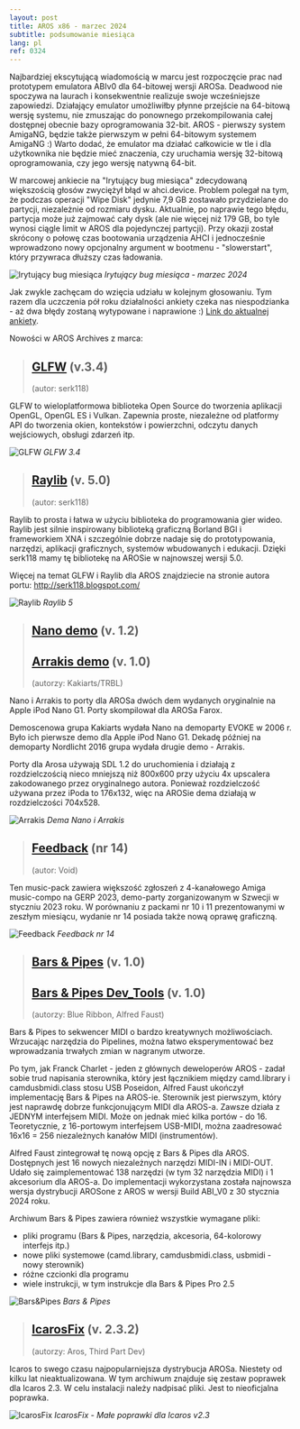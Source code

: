 ```yaml
---
layout: post
title: AROS x86 - marzec 2024
subtitle: podsumowanie miesiąca
lang: pl
ref: 0324
---
```


Najbardziej ekscytującą wiadomością w marcu jest rozpoczęcie prac nad prototypem emulatora ABIv0 dla 64-bitowej wersji AROSa. Deadwood nie spoczywa na laurach i konsekwentnie realizuje swoje wcześniejsze zapowiedzi. Działający emulator umożliwiłby płynne przejście na 64-bitową wersję systemu, nie zmuszając do ponownego przekompilowania całej dostępnej obecnie bazy oprogramowania 32-bit. AROS - pierwszy system AmigaNG, będzie także pierwszym w pełni 64-bitowym systemem AmigaNG :) Warto dodać, że emulator ma działać całkowicie w tle i dla użytkownika nie będzie mieć znaczenia, czy uruchamia wersję 32-bitową oprogramowania, czy jego wersję natywną 64-bit. 

W marcowej ankiecie na "Irytujący bug miesiąca" zdecydowaną większością głosów zwyciężył błąd w ahci.device. Problem polegał na tym, że podczas operacji "Wipe Disk" jedynie 7,9 GB zostawało przydzielane do partycji, niezależnie od rozmiaru dysku. Aktualnie, po naprawie tego błędu, partycja może już zajmować cały dysk (ale nie więcej niż 179 GB, bo tyle wynosi ciągle limit w AROS dla pojedynczej partycji). Przy okazji został skrócony o połowę czas bootowania urządzenia AHCI i jednocześnie wprowadzono nowy opcjonalny argument w bootmenu - "slowerstart", który przywraca dłuższy czas ładowania.  

![Irytujący bug miesiąca](/assets/img/ibotm0324.jpg)
*Irytujący bug miesiąca - marzec 2024*

Jak zwykle zachęcam do wzięcia udziału w kolejnym głosowaniu. Tym razem dla uczczenia pół roku działalności ankiety czeka nas niespodzianka - aż dwa błędy zostaną wytypowane i naprawione :) [Link do aktualnej ankiety](https://www.arosworld.org/infusions/forum/viewthread.php?thread_id=1228&pid=4744). 

Nowości w AROS Archives z marca:

> ## [GLFW](http://archives.aros-exec.org/?function=showfile&file=development/library/glfw3_4.i386-aros.zip) (v.3.4)
> (autor: serk118)

GLFW to wieloplatformowa biblioteka Open Source do tworzenia aplikacji OpenGL, OpenGL ES i Vulkan. Zapewnia proste, niezależne od platformy API do tworzenia okien, kontekstów i powierzchni, odczytu danych wejściowych, obsługi zdarzeń itp.

![GLFW](/assets/img/glfw34.jpg)
*GLFW 3.4*

> ## [Raylib](http://archives.aros-exec.org/?function=showfile&file=development/library/raylib5.i386-aros.zip) (v. 5.0)
> (autor: serk118)

Raylib to prosta i łatwa w użyciu biblioteka do programowania gier wideo. Raylib jest silnie inspirowany biblioteką graficzną Borland BGI i frameworkiem XNA i szczególnie dobrze nadaje się do prototypowania, narzędzi, aplikacji graficznych, systemów wbudowanych i edukacji. Dzięki serk118 mamy tę bibliotekę na AROSie w najnowszej wersji 5.0.

Więcej na temat GLFW i Raylib dla AROS znajdziecie na stronie autora portu:
http://serk118.blogspot.com/

![Raylib](/assets/img/raylib5.png)
*Raylib 5*

> ## [Nano demo](http://archives.aros-exec.org/?function=showfile&file=demo/scene/nano.i386-aros.zip) (v. 1.2)
> ## [Arrakis demo](http://archives.aros-exec.org/?function=showfile&file=demo/scene/arrakis.i386-aros.zip) (v. 1.0)
> (autorzy: Kakiarts/TRBL)

Nano i Arrakis to porty dla AROSa dwóch dem wydanych oryginalnie na Apple iPod Nano G1. Porty skompilował dla AROSa Farox.

Demoscenowa grupa Kakiarts wydała Nano na demoparty EVOKE w 2006 r. Było ich pierwsze demo dla Apple iPod Nano G1. Dekadę później na demoparty Nordlicht 2016 grupa wydała drugie demo - Arrakis.

Porty dla Arosa używają SDL 1.2 do uruchomienia i działają z rozdzielczością nieco mniejszą niż 800x600 przy użyciu 4x upscalera zakodowanego przez oryginalnego autora. Ponieważ rozdzielczość używana przez iPoda to 176x132, więc na AROSie dema działają w rozdzielczości 704x528.

![Arrakis](/assets/img/arrakis.png)
*Dema Nano i Arrakis*

> ## [Feedback](http://archives.aros-exec.org/?function=showfile&file=demo/music/void-fb14-aros.i386-aros.zip) (nr 14)
> (autor: Void)

Ten music-pack zawiera większość zgłoszeń z 4-kanałowego Amiga music-compo na GERP 2023, demo-party zorganizowanym w Szwecji w styczniu 2023 roku. W porównaniu z packami nr 10 i 11 prezentowanymi w zeszłym miesiącu, wydanie nr 14 posiada także nową oprawę graficzną.

![Feedback](/assets/img/fb14.png)
*Feedback nr 14*


> ## [Bars & Pipes](http://archives.aros-exec.org/?function=showfile&file=audio/edit/barsnpipesaros.lha) (v. 1.0)
> ## [Bars & Pipes Dev_Tools](http://archives.aros-exec.org/?function=showfile&file=audio/edit/bp_dev_tools_accessories.zip) (v. 1.0)
> (autorzy: Blue Ribbon, Alfred Faust)

Bars & Pipes to sekwencer MIDI o bardzo kreatywnych możliwościach. Wrzucając narzędzia do Pipelines, można łatwo eksperymentować bez wprowadzania trwałych zmian w nagranym utworze.

Po tym, jak Franck Charlet - jeden z głównych deweloperów AROS - zadał sobie trud napisania sterownika, który jest łącznikiem między camd.library i camdusbmidi.class stosu USB Poseidon, Alfred Faust ukończył implementację Bars & Pipes na AROS-ie. Sterownik jest pierwszym, który jest naprawdę dobrze funkcjonującym MIDI dla AROS-a. Zawsze działa z JEDNYM interfejsem MIDI. Może on jednak mieć kilka portów - do 16. Teoretycznie, z 16-portowym interfejsem USB-MIDI, można zaadresować 16x16 = 256 niezależnych kanałów MIDI (instrumentów).

Alfred Faust zintegrował tę nową opcję z Bars & Pipes dla AROS. Dostępnych jest 16 nowych niezależnych narzędzi MIDI-IN i MIDI-OUT. Udało się zaimplementować 138 narzędzi (w tym 32 narzędzia MIDI) i 1 akcesorium dla AROS-a. Do implementacji wykorzystana została najnowsza wersja dystrybucji AROSone z AROS w wersji Build ABI_V0 z 30 stycznia 2024 roku.

Archiwum Bars & Pipes zawiera również wszystkie wymagane pliki:
- pliki programu (Bars & Pipes, narzędzia, akcesoria, 64-kolorowy interfejs itp.)
- nowe pliki systemowe (camd.library, camdusbmidi.class, usbmidi - nowy sterownik)
- różne czcionki dla programu
- wiele instrukcji, w tym instrukcje dla Bars & Pipes Pro 2.5

![Bars&Pipes](/assets/img/barspipes.jpg)
*Bars & Pipes*

> ## [IcarosFix](http://archives.aros-exec.org/?function=showfile&file=utility/misc/icarosfix.zip) (v. 2.3.2)
> (autorzy: Aros, Third Part Dev)

Icaros to swego czasu najpopularniejsza dystrybucja AROSa. Niestety od kilku lat nieaktualizowana. W tym archiwum znajduje się zestaw poprawek dla Icaros 2.3. W celu instalacji należy nadpisać pliki. Jest to nieoficjalna poprawka.

![IcarosFix](/assets/img/icarosfix.jpg)
*IcarosFix - Małe poprawki dla Icaros v2.3*
